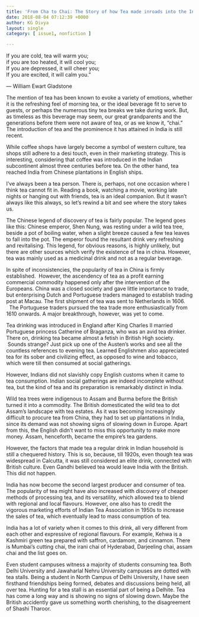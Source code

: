 ```yaml
---
title: 'From Cha to Chai: The Story of how Tea made inroads into the Indian Household'
date: 2018-08-04 07:12:39 +0000
author: KG Divya
layout: single
category: [ issue1, nonfiction ]

---
```

If you are cold, tea will warm you;  
if you are too heated, it will cool you;  
If you are depressed, it will cheer you;  
If you are excited, it will calm you.”

― William Ewart Gladstone

The mention of tea has been known to evoke a variety of emotions, whether it is the refreshing feel of morning tea, or the ideal beverage fit to serve to guests, or perhaps the numerous tiny tea breaks we take during work. But, as timeless as this beverage may seem, our great grandparents and the generations before them were not aware of tea, or as we know it, “chai.” The introduction of tea and the prominence it has attained in India is still recent. 

While coffee shops have largely become a symbol of western culture, tea shops still adhere to a desi touch, even in their marketing strategy. This is interesting, considering that coffee was introduced in the Indian subcontinent almost three centuries before tea. On the other hand, tea reached India from Chinese plantations in English ships.

I’ve always been a tea person. There is, perhaps, not one occasion where I think tea cannot fit in. Reading a book, watching a movie, working late nights or hanging out with friends, tea is an ideal companion. But it wasn’t always like this always, so let’s rewind a bit and see where the story takes us.

The Chinese legend of discovery of tea is fairly popular. The legend goes like this: Chinese emperor, Shen Nung, was resting under a wild tea tree, beside a pot of boiling water, when a slight breeze caused a few tea leaves to fall into the pot. The emperor found the resultant drink very refreshing and revitalising. This legend, for obvious reasons, is highly unlikely, but there are other sources which verify the existence of tea in china. However, tea was mainly used as a medicinal drink and not as a regular beverage. 

In spite of inconsistencies, the popularity of tea in China is firmly established.  However, the ascendency of tea as a profit earning commercial commodity happened only after the intervention of the Europeans. China was a closed society and gave little importance to trade, but enterprising Dutch and Portuguese traders managed to establish trading post at Macau. The first shipment of tea was sent to Netherlands in 1606.   The Portuguese traders pursued the tea trade more enthusiastically from 1610 onwards. A major breakthrough, however, was yet to come. 

Tea drinking was introduced in England after King Charles II married Portuguese princess Catherine of Braganza, who was an avid tea drinker. There on, drinking tea became almost a fetish in British High society.  Sounds strange? Just pick up one of the Austen’s works and see all the countless references to evening tea. Learned Englishmen also appreciated tea for its sober and civilizing effect, as opposed to wine and tobacco, which were till then consumed at social gatherings.

However, Indians did not slavishly copy English customs when it came to tea consumption. Indian social gatherings are indeed incomplete without tea, but the kind of tea and its preparation is remarkably distinct in India. 

Wild tea trees were indigenous to Assam and Burma before the British turned it into a commodity. The British domesticated the wild tea to dot Assam’s landscape with tea estates. As it was becoming increasingly difficult to procure tea from China, they had to set up plantations in India, since its demand was not showing signs of slowing down in Europe. Apart from this, the English didn’t want to miss this opportunity to make more money. Assam, henceforth, became the empire’s tea gardens. 

However, the factors that made tea a regular drink in Indian household is still a chequered history. This is so, because, till 1920s, even though tea was widespread in Calcutta, it was still considered an elite drink, connected with British culture. Even Gandhi believed tea would leave India with the British. This did not happen.

India has now become the second largest producer and consumer of tea. The popularity of tea might have also increased with discovery of cheaper methods of processing tea, and its versatility, which allowed tea to blend with regional and local flavours. However, one also has to credit the vigorous marketing efforts of Indian Tea Association in 1950s to increase the sales of tea, which eventually lead to mass consumption of tea. 

India has a lot of variety when it comes to this drink, all very different from each other and expressive of regional flavours. For example, Kehwa is a Kashmiri green tea prepared with saffron, cardamom, and cinnamon. There is Mumbai’s cutting chai, the irani chai of Hyderabad, Darjeeling chai, assam chai and the list goes on. 

Even student campuses witness a majority of students consuming tea. Both Delhi University and Jawaharlal Nehru University campuses are dotted with tea stalls. Being a student in North Campus of Delhi University, I have seen firsthand friendships being formed, debates and discussions being held, all over tea. Hunting for a tea stall is an essential part of being a Delhite. Tea has come a long way and is showing no signs of slowing down. Maybe the British accidently gave us something worth cherishing, to the disagreement of Shashi Tharoor.